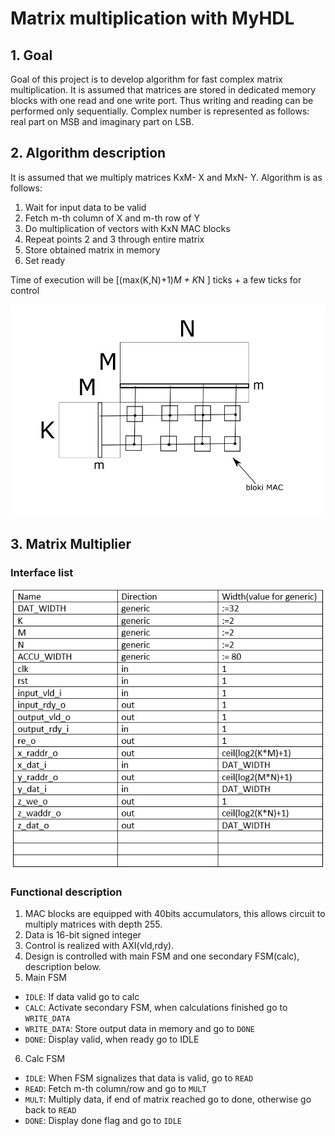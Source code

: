 # Matrix multiplication with MyHDL

## 1. Goal
Goal of this project is to develop algorithm for fast complex matrix multiplication. It is assumed that matrices are stored in dedicated memory blocks with one read and one write port. Thus writing and reading can be performed only sequentially. Complex number is represented as follows: real part on MSB and imaginary part on LSB.

## 2. Algorithm description
It is assumed that we multiply matrices KxM- X and MxN- Y. Algorithm is as follows:

<ol>
  <li value="1">Wait for input data to be valid</li>
  <li>Fetch m-th column of X and m-th row of Y</li>
  <li>Do multiplication of vectors with KxN MAC blocks</li>
  <li>Repeat points 2 and 3 through entire matrix</li>
  <li>Store obtained matrix in memory</li>
  <li>Set ready</li>
</ol>

Time of execution will be [(max(K,N)+1)*M + K*N ] ticks + a few ticks for control

![Very simple drawing](drawing.jpg)

## 3. Matrix Multiplier

### Interface list

![interface list](interfaces.jpg)

### Functional description

1. MAC blocks are equipped with 40bits accumulators, this allows circuit to multiply matrices with depth 255.
2. Data is 16-bit signed integer
3. Control is realized with AXI(vld,rdy).
4. Design is controlled with main FSM and one secondary FSM(calc), description below.
5. Main FSM
- `IDLE`: If data valid go to calc
- `CALC`: Activate secondary FSM, when calculations finished go to `WRITE_DATA`
- `WRITE_DATA`: Store output data in memory and go to `DONE`
- `DONE`: Display valid, when ready go to IDLE
6. Calc FSM
- `IDLE`: When FSM signalizes that data is valid, go to `READ`
- `READ`: Fetch m-th column/row and go to `MULT`
- `MULT`: Multiply data, if end of matrix reached go to done, otherwise go back to `READ`
- `DONE`: Display done flag and go to `IDLE`




